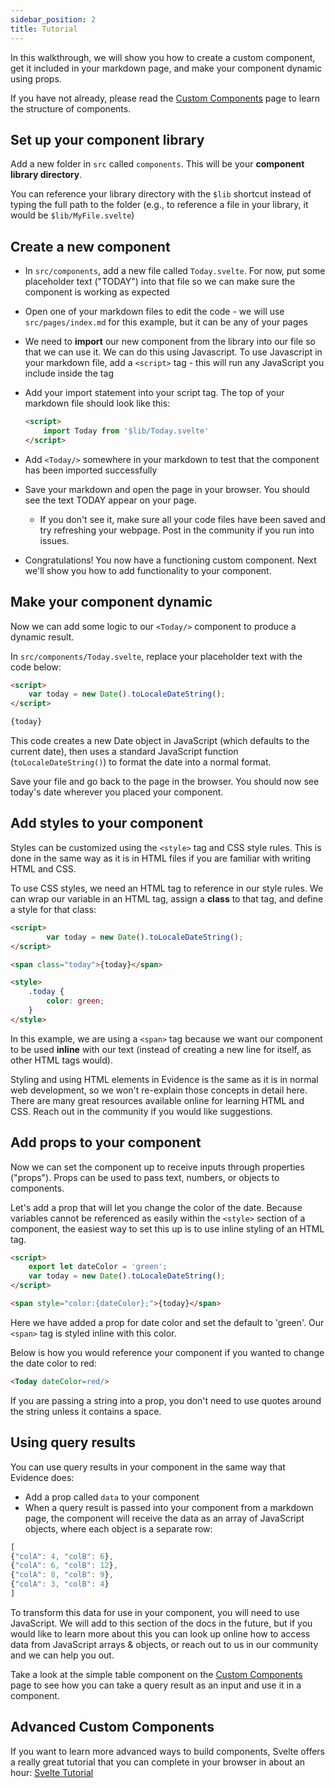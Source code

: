 ```yaml
---
sidebar_position: 2
title: Tutorial
---
```


In this walkthrough, we will show you how to create a custom component, get it included in your markdown page, and make your component dynamic using props.

If you have not already, please read the [Custom Components](/components/custom-components) page to learn the structure of components.

## Set up your component library

Add a new folder in `src` called `components`. This will be your **component library directory**.

You can reference your library directory with the `$lib` shortcut instead of typing the full path to the folder (e.g., to reference a file in your library, it would be `$lib/MyFile.svelte`)

## Create a new component

- In `src/components`, add a new file called `Today.svelte`. For now, put some placeholder text  ("TODAY") into that file so we can make sure the component is working as expected
- Open one of your markdown files to edit the code - we will use `src/pages/index.md` for this example, but it can be any of your pages
- We need to **import** our new component from the library into our file so that we can use it. We can do this using Javascript. To use Javascript in your markdown file, add a `<script>` tag - this will run any JavaScript you include inside the tag
- Add your import statement into your script tag. The top of your markdown file should look like this:
    
    ```markdown
    <script>
        import Today from '$lib/Today.svelte'
    </script>
    ```
    
- Add `<Today/>` somewhere in your markdown to test that the component has been imported successfully
- Save your markdown and open the page in your browser. You should see the text TODAY appear on your page.
    - If you don't see it, make sure all your code files have been saved and try refreshing your webpage. Post in the community if you run into issues.
- Congratulations! You now have a functioning custom component. Next we'll show you how to add functionality to your component.

## Make your component dynamic

Now we can add some logic to our `<Today/>` component to produce a dynamic result.

In `src/components/Today.svelte`, replace your placeholder text with the code below:

```html
<script>
    var today = new Date().toLocaleDateString();
</script>

{today}
```

This code creates a new Date object in JavaScript (which defaults to the current date), then uses a standard JavaScript function (`toLocaleDateString()`) to format the date into a normal format.

Save your file and go back to the page in the browser. You should now see today's date wherever you placed your component.

## Add styles to your component

Styles can be customized using the `<style>` tag and CSS style rules. This is done in the same way as it is in HTML files if you are familiar with writing HTML and CSS.

To use CSS styles, we need an HTML tag to reference in our style rules. We can wrap our variable in an HTML tag, assign a **class** to that tag, and define a style for that class:

```html
<script>
		var today = new Date().toLocaleDateString();
</script>

<span class="today">{today}</span>

<style>
	.today {
		color: green;
	}
</style>
```

In this example, we are using a `<span>` tag because we want our component to be used **inline** with our text (instead of creating a new line for itself, as other HTML tags would).

Styling and using HTML elements in Evidence is the same as it is in normal web development, so we won't re-explain those concepts in detail here. There are many great resources available online for learning HTML and CSS. Reach out in the community if you would like suggestions.

## Add props to your component

Now we can set the component up to receive inputs through properties ("props"). Props can be used to pass text, numbers, or objects to components.

Let's add a prop that will let you change the color of the date. Because variables cannot be referenced as easily within the `<style>` section of a component, the easiest way to set this up is to use inline styling of an HTML tag.

```html
<script>
	export let dateColor = 'green';	
	var today = new Date().toLocaleDateString();
</script>

<span style="color:{dateColor};">{today}</span>
```

Here we have added a prop for date color and set the default to 'green'. Our `<span>` tag is styled inline with this color.

Below is how you would reference your component if you wanted to change the date color to red:

```html
<Today dateColor=red/>
```

If you are passing a string into a prop, you don't need to use quotes around the string unless it contains a space.

## Using query results

You can use query results in your component in the same way that Evidence does:

- Add a prop called `data` to your component
- When a query result is passed into your component from a markdown page, the component will receive the data as an array of JavaScript objects, where each object is a separate row:

```jsx
[
{"colA": 4, "colB": 6},
{"colA": 6, "colB": 12},
{"colA": 8, "colB": 9},
{"colA": 3, "colB": 4}
]
```

To transform this data for use in your component, you will need to use JavaScript. We will add to this section of the docs in the future, but if you would like to learn more about this you can look up online how to access data from JavaScript arrays & objects, or reach out to us in our community and we can help you out.

Take a look at the simple table component on the [Custom Components](/components/custom-components) page to see how you can take a query result as an input and use it in a component.

## Advanced Custom Components

If you want to learn more advanced ways to build components, Svelte offers a really great tutorial that you can complete in your browser in about an hour: [Svelte Tutorial](https://svelte.dev/tutorial)